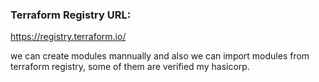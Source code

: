 ### Terraform Registry URL:
https://registry.terraform.io/

we can create modules mannually and also we can import modules from terraform registry, some of them are verified my hasicorp.
